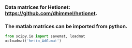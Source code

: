 ### Data matrices for Hetionet: https://github.com/dhimmel/hetionet.

### The matlab matrices can be imported from python.
```py
from scipy.io import savemat, loadmat
x=loadmat('hetio_AdG.mat')
```
